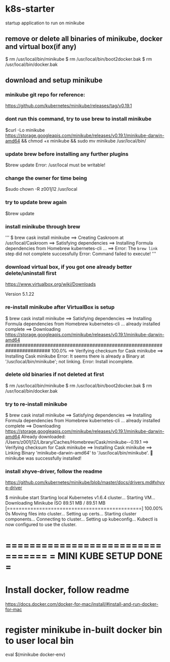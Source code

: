 # k8s-starter
startup application to run on minikube

## remove or delete all binaries of minikube, docker and virtual box(if any)
$ rm /usr/local/bin/minikube
$ rm /usr/local/bin/boot2docker.bak
$ rm /usr/local/bin/docker.bak

## download and setup minikube
### minikube git repo for reference:
https://github.com/kubernetes/minikube/releases/tag/v0.19.1

### dont run this command, try to use brew to install minikube
$curl -Lo minikube https://storage.googleapis.com/minikube/releases/v0.19.1/minikube-darwin-amd64 && chmod +x minikube && sudo mv minikube /usr/local/bin/

### update brew before installing any further plugins
$brew update
Error: /usr/local must be writable!

### change the owner for time being
$sudo chown -R z001j12 /usr/local

### try to update brew again
$brew update

### install minikube through brew
'''
$ brew cask install minikube
==> Creating Caskroom at /usr/local/Caskroom
==> Satisfying dependencies
==> Installing Formula dependencies from Homebrew
kubernetes-cli ... ==> Error: The `brew link` step did not complete successfully
Error: Command failed to execute!
'''

### download virtual box, if you got one already better delete/uninstall first
https://www.virtualbox.org/wiki/Downloads

Version 5.1.22

### re-install minikube after VirtualBox is setup
$ brew cask install minikube
==> Satisfying dependencies
==> Installing Formula dependencies from Homebrew
kubernetes-cli ... already installed
complete
==> Downloading https://storage.googleapis.com/minikube/releases/v0.19.1/minikube-darwin-amd64
######################################################################## 100.0%
==> Verifying checksum for Cask minikube
==> Installing Cask minikube
Error: It seems there is already a Binary at '/usr/local/bin/minikube'; not linking.
Error: Install incomplete.

### delete old binaries if not deleted at first
$ rm /usr/local/bin/minikube
$ rm /usr/local/bin/boot2docker.bak
$ rm /usr/local/bin/docker.bak

### try to re-install minikube
$ brew cask install minikube
==> Satisfying dependencies
==> Installing Formula dependencies from Homebrew
kubernetes-cli ... already installed
complete
==> Downloading https://storage.googleapis.com/minikube/releases/v0.19.1/minikube-darwin-amd64
Already downloaded: /Users/z001j12/Library/Caches/Homebrew/Cask/minikube--0.19.1
==> Verifying checksum for Cask minikube
==> Installing Cask minikube
==> Linking Binary 'minikube-darwin-amd64' to '/usr/local/bin/minikube'.
🍺  minikube was successfully installed!

### install xhyve-driver, follow the readme
https://github.com/kubernetes/minikube/blob/master/docs/drivers.md#xhyve-driver

$ minikube start
Starting local Kubernetes v1.6.4 cluster...
Starting VM...
Downloading Minikube ISO
 89.51 MB / 89.51 MB [==============================================] 100.00% 0s
Moving files into cluster...
Setting up certs...
Starting cluster components...
Connecting to cluster...
Setting up kubeconfig...
Kubectl is now configured to use the cluster.

=================================
=      MINI KUBE SETUP DONE     =
=================================

# Install docker, follow readme
https://docs.docker.com/docker-for-mac/install/#install-and-run-docker-for-mac

# register minikube in-built docker bin to user local bin
eval $(minikube docker-env)
